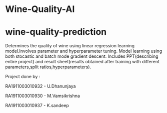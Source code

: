# Wine-Quality-AI
# wine-quality-prediction
Determines the quality of wine using linear regression learning model.Involves parameter and hyperparameter tuning.
Model learning using both stocastic and batch mode gradient descent.
Includes PPT(describing entire project) and result sheet(results obtained after training with different parameters,split ratios,hyperparameters).
 
Project done by :

RA1911003010932 - U.Dhanunjaya

RA1911003010930 - M.Vamsikrishna

RA1911003010937 - K.sandeep
